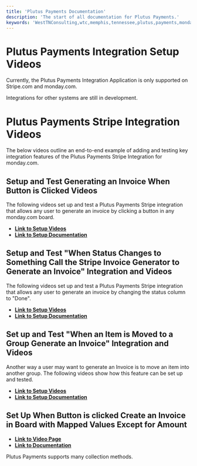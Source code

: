 ```yaml
---
title: 'Plutus Payments Documentation'
description: 'The start of all documentation for Plutus Payments.'
keywords: 'WestTNConsulting,wtc,memphis,tennessee,plutus,payments,monday.com,monday,automation,invoicing,integration,third,party,stripe,and,more,start,support,documentation'
---
```


# Plutus Payments Integration Setup Videos 

Currently, the Plutus Payments Integration Application is only supported on Stripe.com and monday.com.

Integrations for other systems are still in development.

# Plutus Payments Stripe Integration Videos

The below videos outline an end-to-end example of adding and testing key integration features of the Plutus Payments Stripe Integration for monday.com.

## Setup and Test Generating an Invoice When Button is Clicked Videos

The following videos set up and test a Plutus Payments Stripe integration that allows any user to generate an invoice by clicking a button in any monday.com board.

- [**Link to Setup Videos**](/plutus-payments/docs/setup&testwhenbuttonclickedvideos)
- [**Link to Setup Documentation**](/plutus-payments/docs/whenbuttonclickedgenerateinvoicesetup)

## Setup and Test "When Status Changes to Something Call the Stripe Invoice Generator to Generate an Invoice" Integration and Videos 

The following videos set up and test a Plutus Payments Stripe integration that allows any user to generate an invoice by changing the status column to "Done". 

- [**Link to Setup Videos**](/plutus-payments/docs/whenstatuschangessendinvoicesetupvideos)
- [**Link to Setup Documentation**](/plutus-payments/docs/whenstatuschangesgenerateinvoice)

## Set up and Test "When an Item is Moved to a Group Generate an Invoice" Integration and Videos 

Another way a user may want to generate an Invoice is to move an item into another group. The following videos show how this feature can be set up and tested. 

- [**Link to Setup Videos**](/plutus-payments/docs/whenitemmovesgenerateinvoicesetupvideos)
- [**Link to Setup Documentation**](/plutus-payments/docs/whenitemmovedgenerateinvoice)

## Set Up When Button is clicked Create an Invoice in Board with Mapped Values Except for Amount

- [**Link to Video Page**](/plutus-payments/docs/setupwithmappedvaluesvideo)
- [**Link to Documentation**](/plutus-payments/docs/whenbuttonclickedwithmappedvaluesgenerateinvoice)

Plutus Payments supports many collection methods.
